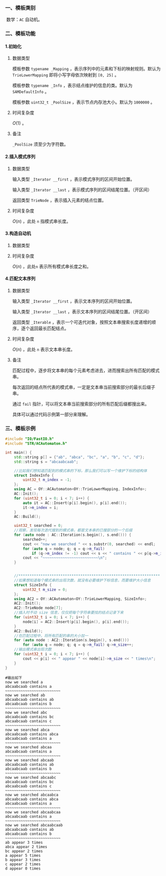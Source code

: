 ### 一、模板类别

​	数学：`AC` 自动机。

### 二、模板功能

#### 1.初始化

1. 数据类型

   模板参数 `typename _Mapping` ，表示序列中的元素和下标的映射规则。默认为 `TrieLowerMapping` 即将小写字母依次映射到 `[0, 25]` 。

   模板参数 `typename _Info` ，表示结点维护的信息的类。默认为 `SAMDefaultInfo` 。 

   模板参数 `uint32_t _PoolSize` ，表示节点内存池大小。默认为 `1000000` 。 

2. 时间复杂度

   $O(1)$ 。
   
3. 备注

   `_PoolSize` 须至少为字符数。

#### 2.插入模式序列

1. 数据类型

   输入类型 `_Iterator __first` ，表示模式序列的区间开始位置。

   输入类型 `_Iterator __last` ，表示模式序列的区间结尾位置。（开区间）

   返回类型 `TrieNode` ，表示插入元素的结点位置。

2. 时间复杂度

   $O(n)$ ，此处 `n` 指模式串长度。

#### 3.构造自动机

1. 数据类型

2. 时间复杂度

   $O(n)$ ，此处`n` 表示所有模式串长度之和。

#### 4.匹配文本序列

1. 数据类型

   输入类型 `_Iterator __first` ，表示文本序列的区间开始位置。

   输入类型 `_Iterator __last` ，表示文本序列的区间结尾位置。（开区间）

   返回类型 `_Iterable` ，表示一个可迭代对象，按照文本串搜索长度递增的顺序，逐个返回最长匹配结点。

2. 时间复杂度

   $O(n)$ ，此处 `n` 表示文本串长度。
   
3. 备注

   匹配过程中，逐步将文本串的每个元素考虑进去，进而搜索出所有匹配的模式串。

   每次返回的结点所代表的模式串，一定是文本串当前搜索部分的最长后缀子串。

   通过 `fail` 指针，可以将文本串当前搜索部分的所有匹配后缀都搜出来。

   具体可以通过代码示例第一部分来理解。

### 三、模板示例

```c++
#include "IO/FastIO.h"
#include "STR/ACAutomaton.h"

int main() {
    std::string p[] = {"ab", "abca", "bc", "a", "b", "c", "d"};
    std::string s = "abcaabcaab";

    //比如我们想知道匹配到的模式串的下标，那么我们可以写一个维护下标的结构体
    struct IndexInfo {
        uint32_t m_index = -1;
    };
    using AC = OY::ACAutomaton<OY::TrieLowerMapping, IndexInfo>;
    AC::Init();
    for (uint32_t i = 0; i < 7; i++) {
        auto it = AC::Insert(p[i].begin(), p[i].end());
        it->m_index = i;
    }
    AC::Build();

    uint32_t searched = 0;
    //观察，发现每次迭代搜到的模式串，都是文本串的已搜部分的一个后缀
    for (auto node : AC::Iteration(s.begin(), s.end())) {
        searched++;
        cout << "now we searched " << s.substr(0, searched) << endl;
        for (auto q = node; q; q = q->m_fail)
            if (q->m_index != -1) cout << s << " contains " << p[q->m_index] << endl;
        cout << "~~~~~~~~~~~~~~~~~~~~~~~~~\n";
    }


    //****************************************************************
    //如果想知道每个模式串的出现次数，就没有必要维护下标信息，而要维护大小信息
    struct SizeInfo {
        uint32_t m_size = 0;
    };
    using AC2 = OY::ACAutomaton<OY::TrieLowerMapping, SizeInfo>;
    AC2::Init();
    AC2::TrieNode node[7];
    //插入时不动 size 信息，仅仅把每个字符串要找的结点记录下来
    for (uint32_t i = 0; i < 7; i++) {
        node[i] = AC2::Insert(p[i].begin(), p[i].end());
    }
    AC2::Build();
    //在匹配过程中，将所有匹配的串的大小加一
    for (auto node : AC2::Iteration(s.begin(), s.end()))
        for (auto q = node; q; q = q->m_fail) q->m_size++;
    //输出模式串出现次数
    for (uint32_t i = 0; i < 7; i++) {
        cout << p[i] << " appear " << node[i]->m_size << " times\n";
    }
}
```

```
#输出如下
now we searched a
abcaabcaab contains a
~~~~~~~~~~~~~~~~~~~~~~~~~
now we searched ab
abcaabcaab contains ab
abcaabcaab contains b
~~~~~~~~~~~~~~~~~~~~~~~~~
now we searched abc
abcaabcaab contains bc
abcaabcaab contains c
~~~~~~~~~~~~~~~~~~~~~~~~~
now we searched abca
abcaabcaab contains abca
abcaabcaab contains a
~~~~~~~~~~~~~~~~~~~~~~~~~
now we searched abcaa
abcaabcaab contains a
~~~~~~~~~~~~~~~~~~~~~~~~~
now we searched abcaab
abcaabcaab contains ab
abcaabcaab contains b
~~~~~~~~~~~~~~~~~~~~~~~~~
now we searched abcaabc
abcaabcaab contains bc
abcaabcaab contains c
~~~~~~~~~~~~~~~~~~~~~~~~~
now we searched abcaabca
abcaabcaab contains abca
abcaabcaab contains a
~~~~~~~~~~~~~~~~~~~~~~~~~
now we searched abcaabcaa
abcaabcaab contains a
~~~~~~~~~~~~~~~~~~~~~~~~~
now we searched abcaabcaab
abcaabcaab contains ab
abcaabcaab contains b
~~~~~~~~~~~~~~~~~~~~~~~~~
ab appear 3 times
abca appear 2 times
bc appear 2 times
a appear 5 times
b appear 3 times
c appear 2 times
d appear 0 times

```

